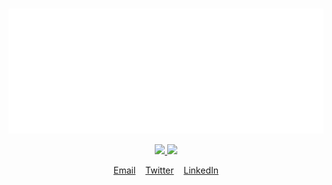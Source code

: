 <p align="center">
	<br>
	<a href="https://github.com/ztoben/ztoben/blob/main/header.svg">
		<img src="header.svg" width="800" height="200">
	</a>
	<br>
</p>

<p align="center">
<a href="https://github.com/ztoben">
  <img height="180em" src="https://github-readme-stats-eight-theta.vercel.app/api?username=ztoben&show_icons=true&theme=radical&include_all_commits=true&count_private=true"/>
  <img height="180em" src="https://github-readme-stats-eight-theta.vercel.app/api/top-langs/?username=ztoben&layout=compact&langs_count=8&theme=radical&hide=java"/>
</a>
</p>

<p align="center">
  <a href="mailto:zach.toben@gmail.com">Email</a>
  &nbsp;&nbsp;
  <a href="https://twitter.com/ztoben">Twitter</a>
  &nbsp;&nbsp;
  <a href="https://www.linkedin.com/in/zachary-toben-bbab4a84">LinkedIn</a>
</p>
